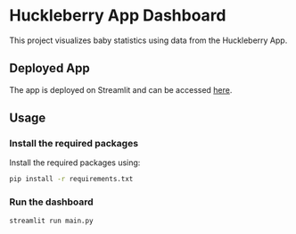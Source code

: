 # Huckleberry App Dashboard

This project visualizes baby statistics using data from the Huckleberry App.

## Deployed App

The app is deployed on Streamlit and can be accessed [here](https://huckleberry-app-dashboard.streamlit.app/).

## Usage

### Install the required packages

Install the required packages using:

```sh
pip install -r requirements.txt
```

### Run the dashboard
```sh
streamlit run main.py
```